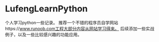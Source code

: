 # LufengLearnPython
个人学习python一些记录。
推荐一个不错的程序员自学网站https://www.runoob.com工程大部分内容从网站学习得来。
后续添加一些实战例子，以及一些比较感兴趣的功能应用。
